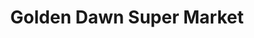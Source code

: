 ---
title: "Golden Dawn Super Market"
url: /new-kensington/golden-dawn-super-market/
shop: supermarket
---